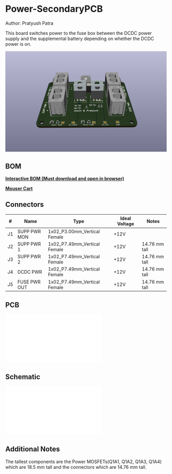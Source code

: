 # Power-SecondaryPCB 
Author: Pratyush Patra

This board switches power to the fuse box between the DCDC power supply and the supplemental battery depending on whether the DCDC power is on.

![Power-Secondary](Power-Secondary.png)

## BOM
[**Interactive BOM (Must download and open in browser)**](bom/ibom.html)

[**Mouser Cart**](https://www.mouser.com/ProjectManager/ProjectDetail.aspx?AccessID=8ba7fa29c3)

## Connectors
| # | Name | Type | Ideal Voltage | Notes |
| - | - | - | - | - |
| J1  | SUPP PWR MON | 1x02_P3.00mm_Vertical Female | +12V | |
| J2  | SUPP PWR 1 | 1x02_P7.49mm_Vertical Female |+12V | 14.76 mm tall |
| J3  | SUPP PWR 2 | 1x02_P7.49mm_Vertical Female | +12V | 14.76 mm tall |
| J4  | DCDC PWR | 1x02_P7.49mm_Vertical Female | +12V | 14.76 mm tall |
| J5  | FUSE PWR OUT | 1x02_P7.49mm_Vertical Female | +12V | 14.76 mm tall |

## PCB
![image](Power-SecondaryLayout.pdf)

## Schematic
![image](Power-SecondarySchem.pdf)


## Additional Notes
The tallest components are the Power MOSFETs(Q1A1, Q1A2, Q1A3, Q1A4) which are 18.5 mm tall and the connectors which are 14.76 mm tall.